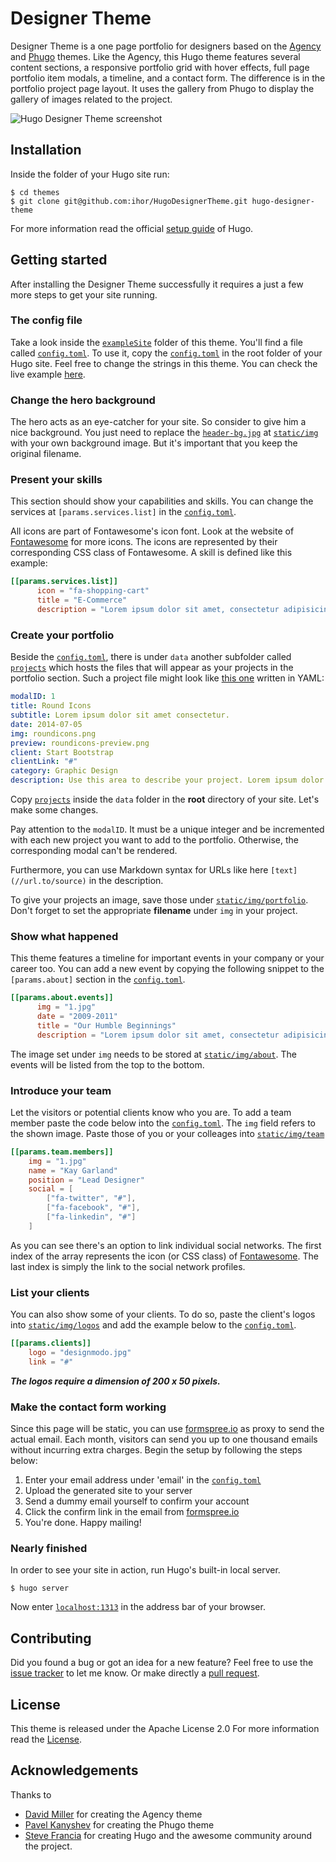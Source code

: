 # Designer Theme

Designer Theme is a one page portfolio for designers based on the [Agency](https://themes.gohugo.io/theme/agency/) and [Phugo](https://github.com/aerohub/phugo) themes. Like the Agency, this Hugo theme features several content sections, a responsive portfolio grid with hover effects, full page portfolio item modals, a timeline, and a contact form. The difference is in the portfolio project page layout. It uses the gallery from Phugo to display the gallery of images related to the project.

![Hugo Designer Theme screenshot](https://raw.githubusercontent.com/ihor/HugoDesignerTheme/master/images/screenshot.png)


## Installation

Inside the folder of your Hugo site run:

    $ cd themes
    $ git clone git@github.com:ihor/HugoDesignerTheme.git hugo-designer-theme

For more information read the official [setup guide](//gohugo.io/overview/installing/) of Hugo.


## Getting started

After installing the Designer Theme successfully it requires a just a few more steps to get your site running.


### The config file

Take a look inside the [`exampleSite`](//github.com/ihor/HugoDesignerTheme/tree/master/exampleSite) folder of this theme. You'll find a file called [`config.toml`](//github.com/ihor/HugoDesignerTheme/blob/master/exampleSite/config.toml). To use it, copy the [`config.toml`](//github.com/ihor/HugoDesignerTheme/blob/master/exampleSite/config.toml) in the root folder of your Hugo site. Feel free to change the strings in this theme. You can check the live example [here](https://in2o.github.io/).


### Change the hero background

The hero acts as an eye-catcher for your site. So consider to give him a nice background. You just need to replace the [`header-bg.jpg`](//github.com/ihor/HugoDesignerTheme/blob/master/static/img/header-bg.jpg) at [`static/img`](//github.com/ihor/HugoDesignerTheme/tree/master/static/img) with your own background image. But it's important that you keep the original filename.


### Present your skills

This section should show your capabilities and skills. You can change the services at `[params.services.list]` in the [`config.toml`](//github.com/ihor/HugoDesignerTheme/blob/master/exampleSite/config.toml).

All icons are part of Fontawesome's icon font. Look at the website of [Fontawesome](//fortawesome.github.io/Font-Awesome/icons/) for more icons. The icons are represented by their corresponding CSS class of Fontawesome. A skill is defined like this example:

```toml
[[params.services.list]]
      icon = "fa-shopping-cart"
      title = "E-Commerce"
      description = "Lorem ipsum dolor sit amet, consectetur adipisicing elit. Minima maxime quam architecto quo inventore harum ex magni, dicta impedit."
```


### Create your portfolio

Beside the [`config.toml`](//github.com/ihor/HugoDesignerTheme/blob/master/exampleSite/config.toml), there is under `data` another subfolder called [`projects`](//github.com/ihor/HugoDesignerTheme/tree/master/exampleSite/data/projects) which hosts the files that will appear as your projects in the portfolio section. Such a project file might look like [this one](//github.com/ihor/HugoDesignerTheme/blob/master/exampleSite/data/projects/2014-07-05-project-1.yaml) written in YAML:

```yaml
modalID: 1
title: Round Icons
subtitle: Lorem ipsum dolor sit amet consectetur.
date: 2014-07-05
img: roundicons.png
preview: roundicons-preview.png
client: Start Bootstrap
clientLink: "#"
category: Graphic Design
description: Use this area to describe your project. Lorem ipsum dolor sit amet, consectetur adipisicing elit. Est blanditiis dolorem culpa incidunt minus dignissimos deserunt repellat aperiam quasi sunt officia expedita beatae cupiditate, maiores repudiandae, nostrum, reiciendis facere nemo! <br><br>**Want these icons in this portfolio item sample?** You can download 60 of them for free, courtesy of [RoundIcons.com](//getdpd.com/cart/hoplink/18076?referrer=bvbo4kax5k8ogc), or you can purchase the 1500 icon set [here](//getdpd.com/cart/hoplink/18076?referrer=bvbo4kax5k8ogc).
```

Copy [`projects`](//github.com/ihor/HugoDesignerTheme/tree/master/exampleSite/data/projects) inside the `data` folder in the **root** directory of your site. Let's make some changes.

Pay attention to the `modalID`. It must be a unique integer and be incremented with each new project you want to add to the portfolio. Otherwise, the corresponding modal can't be rendered.

Furthermore, you can use Markdown syntax for URLs like here `[text](//url.to/source)` in the description.

To give your projects an image, save those under [`static/img/portfolio`](github.com/ihor/HugoDesignerTheme/tree/master/static/img/portfolio). Don't forget to set the appropriate **filename** under `img` in your project.


### Show what happened

This theme features a timeline for important events in your company or your career too. You can add a new event by copying the following snippet to the `[params.about]` section in the [`config.toml`](//github.com/ihor/HugoDesignerTheme/blob/master/exampleSite/config.toml).

```toml
[[params.about.events]]
      img = "1.jpg"
      date = "2009-2011"
      title = "Our Humble Beginnings"
      description = "Lorem ipsum dolor sit amet, consectetur adipisicing elit. Sunt ut voluptatum eius sapiente, totam reiciendis temporibus qui quibusdam, recusandae sit vero unde, sed, incidunt et ea quo dolore laudantium consectetur!"
```

The image set under `img` needs to be stored at [`static/img/about`](//github.com/ihor/HugoDesignerTheme/tree/master/static/img/about). The events will be listed from the top to the bottom.


### Introduce your team

Let the visitors or potential clients know who you are. To add a team member paste the code below into the [`config.toml`](//github.com/ihor/HugoDesignerTheme/blob/master/exampleSite/config.toml). The `img` field refers to the shown image. Paste those of you or your colleages into [`static/img/team`](//github.com/ihor/HugoDesignerTheme/tree/master/static/img/team) 

```toml
[[params.team.members]]
    img = "1.jpg"
    name = "Kay Garland"
    position = "Lead Designer"
    social = [
        ["fa-twitter", "#"],
        ["fa-facebook", "#"],
        ["fa-linkedin", "#"]
    ]
```

As you can see there's an option to link individual social networks. The first index of the array represents the icon (or CSS class) of [Fontawesome](//fortawesome.github.io/Font-Awesome/icons/). The last index is simply the link to the social network profiles.


### List your clients

You can also show some of your clients. To do so, paste the client's logos into [`static/img/logos`](//github.com/ihor/HugoDesignerTheme/tree/master/static/img/logos) and add the example below to the [`config.toml`](//github.com/ihor/HugoDesignerTheme/blob/master/exampleSite/config.toml).

```toml
[[params.clients]]
    logo = "designmodo.jpg"
    link = "#"
```

***The logos require a dimension of 200 x 50 pixels.***


### Make the contact form working

Since this page will be static, you can use [formspree.io](//formspree.io/) as proxy to send the actual email. Each month, visitors can send you up to one thousand emails without incurring extra charges. Begin the setup by following the steps below:

1. Enter your email address under 'email' in the [`config.toml`](//github.com/ihor/HugoDesignerTheme/blob/master/exampleSite/config.toml)
2. Upload the generated site to your server
3. Send a dummy email yourself to confirm your account
4. Click the confirm link in the email from [formspree.io](//formspree.io/)
5. You're done. Happy mailing!


### Nearly finished

In order to see your site in action, run Hugo's built-in local server. 

    $ hugo server

Now enter [`localhost:1313`](http://localhost:1313/) in the address bar of your browser.


## Contributing

Did you found a bug or got an idea for a new feature? Feel free to use the [issue tracker](//github.com/ihor/HugoDesignerTheme/issues) to let me know. Or make directly a [pull request](//github.com/ihor/HugoDesignerTheme/pulls).


## License

This theme is released under the Apache License 2.0 For more information read the [License](https://github.com/ihor/HugoDesignerTheme/blob/master/LICENSE).


## Acknowledgements

Thanks to 

- [David Miller](//github.com/davidtmiller) for creating the Agency theme
- [Pavel Kanyshev](https://github.com/aerohub) for creating the Phugo theme
- [Steve Francia](//github.com/spf13) for creating Hugo and the awesome community around the project.
